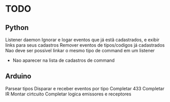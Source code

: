 TODO
====

Python
------

Listener daemon
Ignorar e logar eventos que já estã cadastrados, e exibir links para seus cadastros
Remover eventos de tipos/codigos já cadastrados
Nao deve ser possivel linkar o mesmo tipo de command em um listener
 * Nao aparecer na lista de cadastros de command


Arduino
-------

Parsear tipos
Disparar e receber eventos por tipo
Completar 433
Completar IR
Montar cirtcuito
Completar logica emissores e receptores
